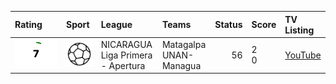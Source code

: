 | Rating                                                                                                                               | Sport                                                                                                        | League                               | Teams                     |   Status | Score   | TV Listing                                                          |
|:-------------------------------------------------------------------------------------------------------------------------------------|:-------------------------------------------------------------------------------------------------------------|:-------------------------------------|:--------------------------|---------:|:--------|:--------------------------------------------------------------------|
| <img src="https://raw.githubusercontent.com/BlakeDuncan25/Donut-SVG-Ratings/bac4e4a278175106499642192132b1786a9aec38/7.svg" alt="7"> | <img src="https://raw.githubusercontent.com/BlakeDuncan25/Donut-SVG-Ratings/master/soccer.png" alt="Soccer"> | NICARAGUA<br>Liga Primera - Apertura | Matagalpa<br>UNAN-Managua |       56 | 2<br>0  | <a href="https://www.youtube.com/@NicaSportsTV/streams">YouTube</a> |
